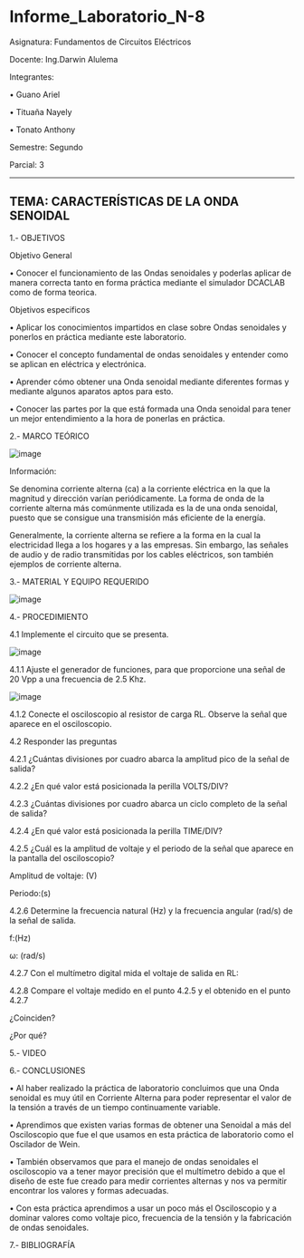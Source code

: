 # Informe_Laboratorio_N-8

Asignatura: Fundamentos de Circuitos Eléctricos

Docente: Ing.Darwin Alulema

Integrantes:

• Guano Ariel

• Tituaña Nayely

• Tonato Anthony

Semestre: Segundo

Parcial: 3

-----------------------------------------------------------------------------------------------------------------------------------------------
TEMA: CARACTERÍSTICAS DE LA ONDA SENOIDAL
-----------------------------------------------------------------------------------------------------------------------------------------------

1.- OBJETIVOS

Objetivo General

• Conocer el funcionamiento de las Ondas senoidales y poderlas aplicar de manera correcta tanto en forma práctica mediante el simulador DCACLAB como de forma teorica.

Objetivos especificos

• Aplicar los conocimientos impartidos en clase sobre Ondas senoidales y ponerlos en práctica mediante este laboratorio.

• Conocer el concepto fundamental de ondas senoidales y entender como se aplican en eléctrica y electrónica.

• Aprender cómo obtener una Onda senoidal mediante diferentes formas y mediante algunos aparatos aptos para esto.

• Conocer las partes por la que está formada una Onda senoidal para tener un mejor entendimiento a la hora de ponerlas en práctica.

2.- MARCO TEÓRICO

![image](https://user-images.githubusercontent.com/105722861/186027899-de872597-eb1c-436a-be58-a0cabcc90e07.png)

Información:

Se denomina corriente alterna (ca) a la corriente eléctrica en la que la magnitud y dirección varían periódicamente. La forma de onda de la corriente alterna más comúnmente utilizada es la de una onda senoidal, puesto que se consigue una transmisión más eficiente de la energía.

Generalmente, la corriente alterna se refiere a la forma en la cual la electricidad llega a los hogares y a las empresas. Sin embargo, las señales de audio y de radio transmitidas por los cables eléctricos, son también ejemplos de corriente alterna.

3.- MATERIAL Y EQUIPO REQUERIDO

![image](https://user-images.githubusercontent.com/105722861/186028961-3205e448-4a7a-45b5-b7e3-dd914d80e963.png)

4.- PROCEDIMIENTO

4.1 Implemente el circuito que se presenta.

![image](https://user-images.githubusercontent.com/105722861/186029200-b9f70cb1-a1af-41fa-92e4-4ad7eca7d81f.png)

4.1.1 Ajuste el generador de funciones, para que proporcione una señal de 20 Vpp a una frecuencia de 2.5 Khz.

![image](https://user-images.githubusercontent.com/105722861/186031627-b51ef531-5ce1-46ca-ad47-9f02f186f784.png)

4.1.2 Conecte el osciloscopio al resistor de carga RL. Observe la señal que aparece en el osciloscopio.

4.2 Responder las preguntas

4.2.1 ¿Cuántas divisiones por cuadro abarca la amplitud pico de la señal de salida?

4.2.2 ¿En qué valor está posicionada la perilla VOLTS/DIV? 

4.2.3 ¿Cuántas divisiones por cuadro abarca un ciclo completo de la señal de salida?

4.2.4 ¿En qué valor está posicionada la perilla TIME/DIV?

4.2.5 ¿Cuál es la amplitud de voltaje y el periodo de la señal que aparece en la pantalla del osciloscopio?

Amplitud de voltaje: (V)

Periodo:(s)

4.2.6 Determine la frecuencia natural (Hz) y la frecuencia angular (rad/s) de la señal de salida.

f:(Hz)

ω: (rad/s)

4.2.7 Con el multímetro digital mida el voltaje de salida en RL:

4.2.8 Compare el voltaje medido en el punto 4.2.5 y el obtenido en el punto 4.2.7

¿Coinciden? 

¿Por qué?

5.- VIDEO

6.- CONCLUSIONES 

• Al haber realizado la práctica de laboratorio concluimos que una Onda senoidal es muy útil en Corriente Alterna para poder representar el valor de la tensión a través de un tiempo continuamente variable.

• Aprendimos que existen varias formas de obtener una Senoidal a más del Osciloscopio que fue el que usamos en esta práctica de laboratorio como el Oscilador de Wein.

• También observamos que para el manejo de ondas senoidales el osciloscopio va a tener mayor precisión que el multímetro debido a que el diseño de este fue creado para medir corrientes alternas y nos va permitir encontrar los valores y formas adecuadas.

• Con esta práctica aprendimos a usar un poco más el Osciloscopio y a dominar valores como voltaje pico, frecuencia de la tensión y la fabricación de ondas senoidales.

7.- BIBLIOGRAFÍA


